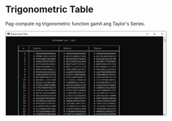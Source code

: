 
# Trigonometric Table
Pag-compute ng trigonometric function gamit ang Taylor's Series.

![screenshot](trigo.png)
